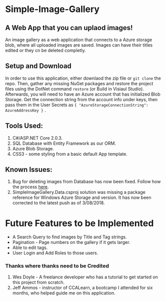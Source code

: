 # Simple-Image-Gallery
## A Web App that you can uplaod images!
An image gallery as a web application that connects to a Azure storage blob, where all uploaded images are saved. Images can have their titles edited or they cn be deleted completly.

## Setup and Download

In order to use this application, either downlaod the zip file or `git clone` the repo. Then, gather any missing NuGet packages and restore the project files using the DotNet command `restore` (or Build in Visiaul Studio). Afterwards, you will need to have an Azure account that has initialized Blob Storage. Get the connection string from the account info under keys, then pass them in the User Secrets as `{ "AzureStorageConnectionString": AzureAddressKey }` .

## Tools Used:

1. C#/ASP.NET Core 2.0.3.
2. SQL Database with Entity Framework as our ORM.
3. Azure Blob Storage.
4. CSS3 - some styling from a basic default App template.

## Known Issues:

1. Bug for deleting images from Database has now been fixed. Follow how the process [here](https://github.com/johnmcraig/Simple-Image-Gallery/issues/1).
2. SimpleImageGallery.Data.csproj solution was missing a package reference for Windows Azure Storage and version. It has now been corrected to the latest push as of 3/08/2018.

# Future Features to be Implemented

- A Search Query to find images by Title and Tag strings.
- Pagination - Page numbers on the gallery if it gets larger.
- Able to edit tags.
- User Login and Add Roles to those users.

### Thanks where thanks need to be Credited

1. Wes Doyle - A freelance developer who has a tutorial to get started on this project from scratch.
2. Jeff Ammos - instructor of CCALearn, a bootcamp I attended for six months, who helped guide me on this application.

